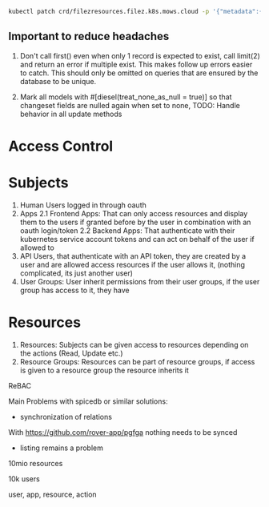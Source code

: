 ```sh
kubectl patch crd/filezresources.filez.k8s.mows.cloud -p '{"metadata":{"finalizers":[]}}' --type=merge ; kubectl delete filezresources.filez.k8s.mows.cloud --all ; kubectl delete crd filezresources.filez.k8s.mows.cloud

```

## Important to reduce headaches

1. Don't call first() even when only 1 record is expected to exist, call limit(2) and return an error if multiple exist. This makes follow up errors easier to catch. This should only be omitted on queries that are ensured by the database to be unique.

2. Mark all models with #[diesel(treat_none_as_null = true)] so that changeset fields are nulled again when set to none, TODO: Handle behavior in all update methods

# Access Control

# Subjects

1. Human Users logged in through oauth
2. Apps
   2.1 Frontend Apps: That can only access resources and display them to the users if granted before by the user in combination with an oauth login/token
   2.2 Backend Apps: That authenticate with their kubernetes service account tokens and can act on behalf of the user if allowed to
3. API Users, that authenticate with an API token, they are created by a user and are allowed access resources if the user allows it, (nothing complicated, its just another user)
4. User Groups: User inherit permissions from their user groups, if the user group has access to it, they have

# Resources

1. Resources: Subjects can be given access to resources depending on the actions (Read, Update etc.)
2. Resource Groups: Resources can be part of resource groups, if access is given to a resource group the resource inherits it

ReBAC

Main Problems with spicedb or similar solutions:

- synchronization of relations

With https://github.com/rover-app/pgfga nothing needs to be synced

- listing remains a problem

10mio resources

10k users

user, app, resource, action
